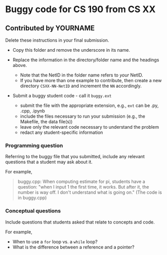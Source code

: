 # Buggy code for CS 190 from CS XX

## Contributed by YOURNAME

Delete these instructions in your final submission.

* Copy this folder and remove the underscore in its name.
* Replace the information in the directory/folder name and the headings above.
    * Note that the NetID in the folder name refers to _your_ NetID.
    * If you have more than one example to contribute, then create a new directory `CSXX-NN-NetID` and increment the `NN` accordingly.


* Submit a buggy student code - call it `buggy.ext`
  * submit the file with the appropriate extension, e.g., `ext` can be .py, .cpp, .ipynb
  * include the files necessary to run your submission (e.g., the Makefile, the data file(s))
  * leave only the relevant code necessary to understand the problem
  * redact any student-specific information


### Programming question

Referring to the buggy file that you submitted, include any relevant questions that a student may ask about it. 

For example,
 >   buggy.cpp: When computing estimate for pi, students have a question: "when I input 1 the first time, it works. But after it, the number is way off. I don't understand what is going on." (The code is in buggy.cpp)

### Conceptual questions

Include questions that students asked that relate to concepts and code.

For example, 
*  When to use a `for` loop vs. a `while` loop?
*  What is the difference between a reference and a pointer?
